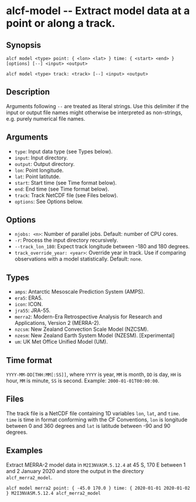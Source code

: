 
alcf-model -- Extract model data at a point or along a track.
==========

Synopsis
--------

    alcf model <type> point: { <lon> <lat> } time: { <start> <end> } [options] [--] <input> <output>

    alcf model <type> track: <track> [--] <input> <output>

Description
-----------

Arguments following `--` are treated as literal strings. Use this delimiter if the input or output file names might otherwise be interpreted as non-strings, e.g. purely numerical file names.

Arguments
---------

- `type`: Input data type (see Types below).
- `input`: Input directory.
- `output`: Output directory.
- `lon`: Point longitude.
- `lat`: Point latitutde.
- `start`: Start time (see Time format below).
- `end`: End time (see Time format below).
- `track`: Track NetCDF file (see Files below).
- `options`: See Options below.

Options
-------

- `njobs: <n>`: Number of parallel jobs. Default: number of CPU cores.
- `-r`: Process the input directory recursively.
- `--track_lon_180`: Expect track longitude between -180 and 180 degrees.
- `track_override_year: <year>`: Override year in track. Use if comparing observations with a model statistically. Default: `none`.

Types
-----

- `amps`: Antarctic Mesoscale Prediction System (AMPS).
- `era5`: ERA5.
- `icon`: ICON.
- `jra55`: JRA-55.
- `merra2`: Modern-Era Retrospective Analysis for Research and Applications, Version 2 (MERRA-2).
- `nzcsm`: New Zealand Convection Scale Model (NZCSM).
- `nzesm`: New Zealand Earth System Model (NZESM). [Experimental]
- `um`: UK Met Office Unified Model (UM).

Time format
-----------

`YYYY-MM-DD[THH:MM[:SS]]`, where `YYYY` is year, `MM` is month, `DD` is day, `HH` is hour, `MM` is minute, `SS` is second. Example: `2000-01-01T00:00:00`.

Files
-----

The track file is a NetCDF file containing 1D variables `lon`, `lat`, and `time`. `time` is time in format conforming with the CF Conventions, `lon` is longitude between 0 and 360 degrees and `lat` is latitude between -90 and 90 degrees.

Examples
--------

Extract MERRA-2 model data in `M2I3NVASM.5.12.4` at 45 S, 170 E between 1 and 2 January 2020 and store the output in the directory `alcf_merra2_model`.

    alcf model merra2 point: { -45.0 170.0 } time: { 2020-01-01 2020-01-02 } M2I3NVASM.5.12.4 alcf_merra2_model
	